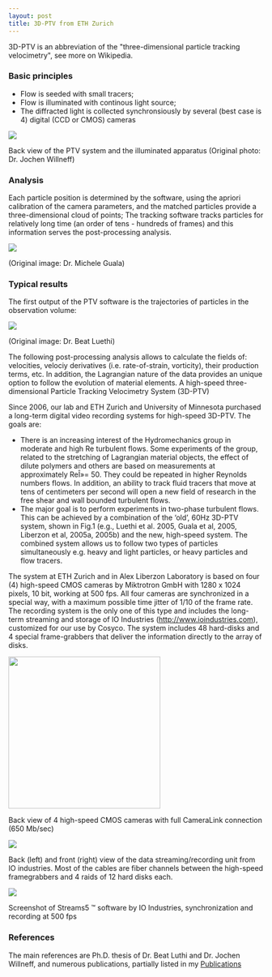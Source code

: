 ```yaml
---
layout: post
title: 3D-PTV from ETH Zurich
---
```



3D-PTV is an abbreviation of the "three-dimensional particle tracking velocimetry", see more on Wikipedia.

### Basic principles
*   Flow is seeded with small tracers;
*   Flow is illuminated with continous light source;
*   The diffracted light is collected synchronsiously by several (best case is 4) digital (CCD or CMOS) cameras



![](http://alexl.files.wordpress.com/2005/12/ptv.jpg)

Back view of the PTV system and the illuminated apparatus (Original photo: Dr. Jochen Willneff)



### Analysis

Each particle position is determined by the software, using the apriori calibration of the camera parameters, and the matched particles provide a three-dimensional cloud of points; The tracking software tracks particles for relatively long time (an order of tens - hundreds of frames) and this information serves the post-processing analysis.



![](http://alexl.files.wordpress.com/2005/12/particles.jpg)

(Original image: Dr. Michele Guala)


### Typical results

The first output of the PTV software is the trajectories of particles in the observation volume:


![](http://alexl.files.wordpress.com/2005/12/trajectories.jpg)

(Original image: Dr. Beat Luethi)

The following post-processing analysis allows to calculate the fields of: velocities, velociy derivatives (i.e. rate-of-strain, vorticity), their production terms, etc. In addition, the Lagrangian nature of the data provides an unique option to follow the evolution of material elements. A high-speed three-dimensional Particle Tracking Velocimetry System (3D-PTV)



Since 2006, our lab and ETH Zurich and University of Minnesota purchased a long-term digital video recording systems for high-speed 3D-PTV. The goals are:


*   There is an increasing interest of the Hydromechanics group in moderate and high Re turbulent flows. Some experiments of the group, related to the stretching of Lagrangian material objects, the effect of dilute polymers and others are based on measurements at approximately ReÎ»= 50. They could be repeated in higher Reynolds numbers flows. In addition, an ability to track fluid tracers that move at tens of centimeters per second will open a new field of research in the free shear and wall bounded turbulent flows.
*   The major goal is to perform experiments in two-phase turbulent flows. This can be achieved by a combination of the ‘old’, 60Hz 3D-PTV system, shown in Fig.1 (e.g., Luethi et al. 2005, Guala et al, 2005, Liberzon et al, 2005a, 2005b) and the new, high-speed system. The combined system allows us to follow two types of particles simultaneously e.g. heavy and light particles, or heavy particles and flow tracers.

The system at ETH Zurich and in Alex Liberzon Laboratory is based on four (4) high-speed CMOS cameras by Miktrotron GmbH with 1280 x 1024 pixels, 10 bit, working at 500 fps. All four cameras are synchronized in a special way, with a maximum possible time jitter of 1/10 of the frame rate. The recording system is the only one of this type and includes the long-term streaming and storage of IO Industries (<http://www.ioindustries.com>), customized for our use by Cosyco. The system includes 48 hard-disks and 4 special frame-grabbers that deliver the information directly to the array of disks.


<html>
<img src="http://alexl.files.wordpress.com/2005/12/newsystem.jpg" width="300">
</html>

Back view of 4 high-speed CMOS cameras with full CameraLink connection (650 Mb/sec)



![](http://alexl.files.wordpress.com/2005/12/newsystem_cables.jpg)

Back (left) and front (right) view of the data streaming/recording unit from IO industries. Most of the cables are fiber channels between the high-speed framegrabbers and 4 raids of 12 hard disks each.



![](http://alexl.files.wordpress.com/2005/12/streams5screenshot.jpg)

Screenshot of Streams5 ™ software by IO Industries, synchronization and recording at 500 fps



### References

The main references are Ph.D. thesis of Dr. Beat Luthi and Dr. Jochen Willneff, and numerous publications, partially listed in my [Publications](../publications.html)
